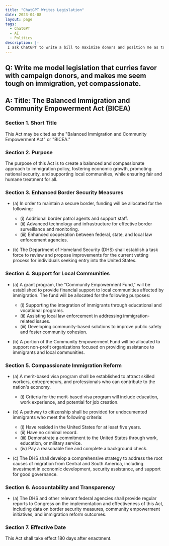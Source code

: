 ```yaml
---
title: "ChatGPT Writes Legislation"
date: 2023-04-08
layout: page
tags:
  - ChatGPT
  - AI
  - Politics
description: |-
 I ask ChatGPT to write a bill to maximize donors and position me as tough on immigration yet compassionate.
---
```


## Q: Write me model legislation that curries favor with campaign donors, and makes me seem tough on immigration, yet compassionate.

## A: Title: The Balanced Immigration and Community Empowerment Act (BICEA)

### Section 1. Short Title

This Act may be cited as the "Balanced Immigration and Community Empowerment Act" or "BICEA."

### Section 2. Purpose

The purpose of this Act is to create a balanced and compassionate approach to immigration policy, fostering economic growth, promoting national security, and supporting local communities, while ensuring fair and humane treatment for all.

### Section 3. Enhanced Border Security Measures

- (a) In order to maintain a secure border, funding will be allocated for the following:
  - (i) Additional border patrol agents and support staff.
  - (ii) Advanced technology and infrastructure for effective border surveillance and monitoring.
  - (iii) Enhanced cooperation between federal, state, and local law enforcement agencies.

- (b) The Department of Homeland Security (DHS) shall establish a task force to review and propose improvements for the current vetting process for individuals seeking entry into the United States.

### Section 4. Support for Local Communities

- (a) A grant program, the "Community Empowerment Fund," will be established to provide financial support to local communities affected by immigration. The fund will be allocated for the following purposes:
  - (i) Supporting the integration of immigrants through educational and vocational programs.
  - (ii) Assisting local law enforcement in addressing immigration-related issues.
  - (iii) Developing community-based solutions to improve public safety and foster community cohesion.

- (b) A portion of the Community Empowerment Fund will be allocated to support non-profit organizations focused on providing assistance to immigrants and local communities.

### Section 5. Compassionate Immigration Reform

- (a) A merit-based visa program shall be established to attract skilled workers, entrepreneurs, and professionals who can contribute to the nation's economy.
  - (i) Criteria for the merit-based visa program will include education, work experience, and potential for job creation.

- (b) A pathway to citizenship shall be provided for undocumented immigrants who meet the following criteria:
  - (i) Have resided in the United States for at least five years.
  - (ii) Have no criminal record.
  - (iii) Demonstrate a commitment to the United States through work, education, or military service.
  - (iv) Pay a reasonable fine and complete a background check.

- (c) The DHS shall develop a comprehensive strategy to address the root causes of migration from Central and South America, including investment in economic development, security assistance, and support for good governance.

### Section 6. Accountability and Transparency

- (a) The DHS and other relevant federal agencies shall provide regular reports to Congress on the implementation and effectiveness of this Act, including data on border security measures, community empowerment initiatives, and immigration reform outcomes.

### Section 7. Effective Date

This Act shall take effect 180 days after enactment.
